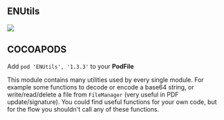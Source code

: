 ## ENUtils

![](https://badgen.net/badge/stable/1.3.3/blue)

## COCOAPODS

Add `pod 'ENUtils', '1.3.3'` to your **PodFile**

This module contains many utilities used by every single module. For example some functions to decode or encode a base64 string, or write/read/delete a file from `FileManager` (very useful in PDF update/signature). You could find useful functions for your own code, but for the flow you shouldn't call any of these functions.
